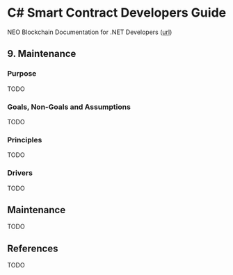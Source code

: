 # C# Smart Contract Developers Guide

NEO Blockchain Documentation for .NET Developers ([url](https://github.com/mwherman2000/neo-windocs/tree/master/windocs))

## 9. Maintenance

### Purpose

TODO

### Goals, Non-Goals and Assumptions

TODO

### Principles

TODO

### Drivers

TODO

## Maintenance 

TODO

## References

TODO


